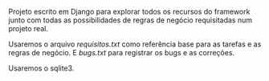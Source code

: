 Projeto escrito em Django para explorar todos os recursos do framework junto com todas as possibilidades de regras de negócio requisitadas num projeto real.

Usaremos o arquivo *requisitos.txt* como referência base para as tarefas e as regras de negócio. E *bugs.txt* para registrar os bugs e as correções.

Usaremos o sqlite3.